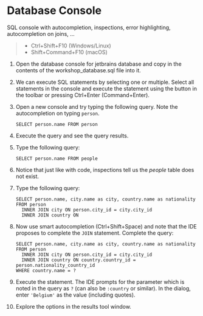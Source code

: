 # Database Console

SQL console with autocompletion, inspections, error highlighting, autocompletion on joins, ...

> * Ctrl+Shift+F10 (Windows/Linux)
> * Shift+Command+F10 (macOS)

1. Open the database console for jetbrains database and copy in the contents of the workshop_database.sql file into it.
2. We can execute SQL statements by selecting one or multiple. Select all statements in the console and execute
   the statement using the button in the toolbar or pressing Ctrl+Enter (Command+Enter).
3. Open a new console and try typing the following query. Note the autocompletion on typing `person`.

    `SELECT person.name FROM person`

4. Execute the query and see the query results.
5. Type the following query:

    `SELECT person.name FROM people`

6. Notice that just like with code, inspections tell us the _people_ table does not exist.
7. Type the following query:

    ```
    SELECT person.name, city.name as city, country.name as nationality
    FROM person
      INNER JOIN city ON person.city_id = city.city_id
      INNER JOIN country ON
    ```

8. Now use smart autocompletion (Ctrl+Shift+Space) and note that the IDE proposes to complete the `JOIN` statement.
    Complete the query:

    ```
    SELECT person.name, city.name as city, country.name as nationality
    FROM person
      INNER JOIN city ON person.city_id = city.city_id
      INNER JOIN country ON country.country_id = person.nationality_country_id
    WHERE country.name = ?
    ```

9. Execute the statement. The IDE prompts for the parameter which is noted in the query as `?` (can also be `:country` or similar).
    In the dialog, enter `'Belgium'` as the value (including quotes).
10. Explore the options in the results tool window.
